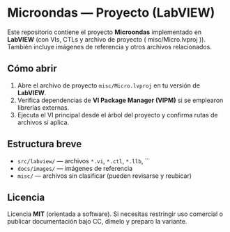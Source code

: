 # Microondas — Proyecto (LabVIEW)

Este repositorio contiene el proyecto **Microondas** implementado en **LabVIEW** (con VIs, CTLs y archivo de proyecto ( misc/Micro.lvproj )). También incluye imágenes de referencia y otros archivos relacionados.

## Cómo abrir
1. Abre el archivo de proyecto `misc/Micro.lvproj` en tu versión de **LabVIEW**.
2. Verifica dependencias de **VI Package Manager (VIPM)** si se emplearon librerías externas.
3. Ejecuta el VI principal desde el árbol del proyecto y confirma rutas de archivos si aplica.

## Estructura breve
- `src/labview/` — archivos `*.vi`, `*.ctl`, `*.llb`, ``
- `docs/images/` — imágenes de referencia
- `misc/` — archivos sin clasificar (pueden revisarse y reubicar)

## Licencia
Licencia **MIT** (orientada a software). Si necesitas restringir uso comercial o publicar documentación bajo CC, dímelo y preparo la variante.
